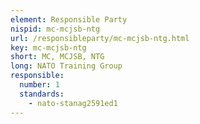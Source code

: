 ```yaml
---
element: Responsible Party
nispid: mc-mcjsb-ntg
url: /responsibleparty/mc-mcjsb-ntg.html
key: mc-mcjsb-ntg
short: MC, MCJSB, NTG
long: NATO Training Group
responsible:
  number: 1
  standards:
    - nato-stanag2591ed1
---
```

